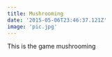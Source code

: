 ```yaml
---
title: Mushrooming
date: '2015-05-06T23:46:37.121Z'
image: 'pic.jpg'
---
```


This is the game mushrooming

